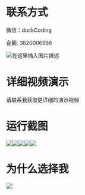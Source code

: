 # 联系方式

微信：duckCoding

企鹅: 3820006966

![在这里插入图片描述](http://upload.cxycsx.vip/91ab4bcb4f2c4c6db86365bb6d6e9c62.jpeg)

# 详细视频演示

请联系我获取更详细的演示视频

# 运行截图

![](http://www.bysj52.com/uploadfile/ueditor/image/202306/%E6%AF%95%E8%AE%BEssm179%E5%A4%A7%E5%AD%A6%E7%94%9F%E5%88%9B%E6%96%B0%E5%88%9B%E4%B8%9A%E5%B9%B3%E5%8F%B0%E9%A1%B9%E7%9B%AE%E7%AE%A1%E7%90%86%E5%AD%90%E7%B3%BB%E7%BB%9F%E6%AF%95%E4%B8%9A%E8%AE%BE%E8%AE%A1/5.png)![](http://www.bysj52.com/uploadfile/ueditor/image/202306/%E6%AF%95%E8%AE%BEssm179%E5%A4%A7%E5%AD%A6%E7%94%9F%E5%88%9B%E6%96%B0%E5%88%9B%E4%B8%9A%E5%B9%B3%E5%8F%B0%E9%A1%B9%E7%9B%AE%E7%AE%A1%E7%90%86%E5%AD%90%E7%B3%BB%E7%BB%9F%E6%AF%95%E4%B8%9A%E8%AE%BE%E8%AE%A1/1.png)![](http://www.bysj52.com/uploadfile/ueditor/image/202306/%E6%AF%95%E8%AE%BEssm179%E5%A4%A7%E5%AD%A6%E7%94%9F%E5%88%9B%E6%96%B0%E5%88%9B%E4%B8%9A%E5%B9%B3%E5%8F%B0%E9%A1%B9%E7%9B%AE%E7%AE%A1%E7%90%86%E5%AD%90%E7%B3%BB%E7%BB%9F%E6%AF%95%E4%B8%9A%E8%AE%BE%E8%AE%A1/3.png)![](http://www.bysj52.com/uploadfile/ueditor/image/202306/%E6%AF%95%E8%AE%BEssm179%E5%A4%A7%E5%AD%A6%E7%94%9F%E5%88%9B%E6%96%B0%E5%88%9B%E4%B8%9A%E5%B9%B3%E5%8F%B0%E9%A1%B9%E7%9B%AE%E7%AE%A1%E7%90%86%E5%AD%90%E7%B3%BB%E7%BB%9F%E6%AF%95%E4%B8%9A%E8%AE%BE%E8%AE%A1/4.png)![](http://www.bysj52.com/uploadfile/ueditor/image/202306/%E6%AF%95%E8%AE%BEssm179%E5%A4%A7%E5%AD%A6%E7%94%9F%E5%88%9B%E6%96%B0%E5%88%9B%E4%B8%9A%E5%B9%B3%E5%8F%B0%E9%A1%B9%E7%9B%AE%E7%AE%A1%E7%90%86%E5%AD%90%E7%B3%BB%E7%BB%9F%E6%AF%95%E4%B8%9A%E8%AE%BE%E8%AE%A1/2.png)

# 为什么选择我

![](http://upload.cxycsx.vip/%E7%A8%8B%E5%BA%8F%E8%AE%BE%E8%AE%A1.png)

